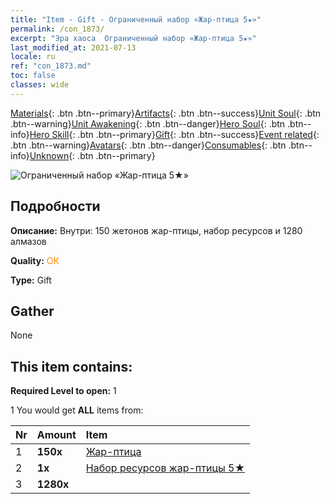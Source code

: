 ```yaml
---
title: "Item - Gift - Ограниченный набор «Жар-птица 5★»"
permalink: /con_1873/
excerpt: "Эра хаоса  Ограниченный набор «Жар-птица 5★»"
last_modified_at: 2021-07-13
locale: ru
ref: "con_1873.md"
toc: false
classes: wide
---
```

 [Materials](/ItemsRU/){: .btn .btn--primary}[Artifacts](/ItemsRU/Artifacts/){: .btn .btn--success}[Unit Soul](/ItemsRU/UnitSoul/){: .btn .btn--warning}[Unit Awakening](/ItemsRU/UnitAwakening/){: .btn .btn--danger}[Hero Soul](/ItemsRU/HeroSoul/){: .btn .btn--info}[Hero Skill](/ItemsRU/HeroSkill/){: .btn .btn--primary}[Gift](/ItemsRU/Gift/){: .btn .btn--success}[Event related](/ItemsRU/Events/){: .btn .btn--warning}[Avatars](/ItemsRU/Avatars/){: .btn .btn--danger}[Consumables](/ItemsRU/Consumables/){: .btn .btn--info}[Unknown](/ItemsRU/Unknown/){: .btn .btn--primary}

 ![Ограниченный набор «Жар-птица 5★»](/images/t/i_907496.png)

## Подробности
 **Описание:** Внутри: 150 жетонов жар-птицы, набор ресурсов и 1280 алмазов

 **Quality:** <span style="color: #FF8C00">OK</span>

 **Type:** Gift

## Gather

  None

## This item contains:

 **Required Level to open:** 1

 1 You would get **ALL** items  from:

  | Nr | Amount |     Item    |
  |:---|:-------|:------------|
  | 1 |  **150x** | [Жар-птица](/ItemsRU/unt_268/) |  | 
  | 2 |  **1x** | [Набор ресурсов жар-птицы 5★](/ItemsRU/con_1877/) |  | 
  | 3 |  **1280x** | <i class="fas fa-gem"/> |  | 
